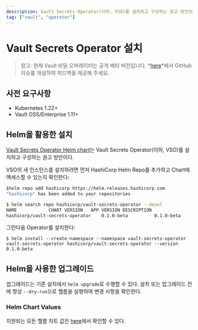 ```yaml
---
description: Vault Secrets Operator(이하, VSO)를 설치하고 구성하는 권고 방안이다.
tag: ["vault", "operator"]
---
```


# Vault Secrets Operator 설치

> 참고:
> 현재 Vault 비밀 오퍼레이터는 공개 베타 버전입니다. *[here](https://github.com/hashicorp/vault-secrets-operator/issues)*에서 GitHub 이슈를 개설하여 피드백을 제공해 주세요.


## 사전 요구사항

- Kubernetes 1.22+
- Vault OSS/Enterprise 1.11+

## Helm을 활용한 설치

[Vault Secrets Operator Helm chart](https://developer.hashicorp.com/vault/docs/platform/k8s/vso/helm)는 Vault Secrets Operator(이하, VSO)를 설치하고 구성하는 권고 방안이다.

VSO의 새 인스턴스를 설치하려면 먼저 HashiCorp Helm Repo를 추가하고 Chart에 액세스할 수 있는지 확인한다:

```bash
$helm repo add hashicorp https://helm.releases.hashicorp.com
"hashicorp" has been added to your repositories

$ helm search repo hashicorp/vault-secrets-operator --devel
NAME            CHART VERSION   APP VERSION DESCRIPTION
hashicorp/vault-secrets-operator    0.1.0-beta          0.1.0-beta      Official HashiCorp Vault Secrets Operator Chart
```

그런다음 Operator를 설치한다:

```shell-session
$ helm install --create-namespace --namespace vault-secrets-operator vault-secrets-operator hashicorp/vault-secrets-operator --version 0.1.0-beta
```

## Helm을 사용한 업그레이드

업그레이드는 기존 설치에서 `helm upgrade`로 수행할 수 있다. 설치 또는 업그레이드 전에 항상 `--dry-run`으로 헬름을 실행하여 변경 사항을 확인한다.

### Helm Chart Values

지원되는 모든 헬름 차트 값은 [here](https://developer.hashicorp.com/vault/docs/platform/k8s/vso/helm)에서 확인할 수 있다.